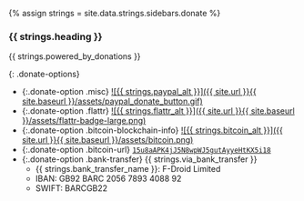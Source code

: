
{% assign strings = site.data.strings.sidebars.donate %}

### {{ strings.heading }}

{{ strings.powered_by_donations }}

{: .donate-options}
 * {:.donate-option .misc} [![{{ strings.paypal_alt }}]({{ site.url }}{{ site.baseurl }}/assets/paypal_donate_button.gif)](https://www.paypal.com/cgi-bin/webscr?cmd=_s-xclick&hosted_button_id=E2FCXCT6837GL)
 * {:.donate-option .flattr} [![{{ strings.flattr_alt }}]({{ site.url }}{{ site.baseurl }}/assets/flattr-badge-large.png)](https://flattr.com/thing/343053/F-Droid-Repository)
 * {:.donate-option .bitcoin-blockchain-info} [![{{ strings.bitcoin_alt }}]({{ site.url }}{{ site.baseurl }}/assets/bitcoin.png)](https://blockchain.info/address/15u8aAPK4jJ5N8wpWJ5gutAyyeHtKX5i18)
 * {:.donate-option .bitcoin-url} [`15u8aAPK4jJ5N8wpWJ5gutAyyeHtKX5i18`](bitcoin:15u8aAPK4jJ5N8wpWJ5gutAyyeHtKX5i18)
 * {:.donate-option .bank-transfer} {{ strings.via_bank_transfer }}
   * {{ strings.bank_transfer_name }}: F-Droid Limited
   * IBAN: GB92 BARC 2056 7893 4088 92
   * SWIFT: BARCGB22
